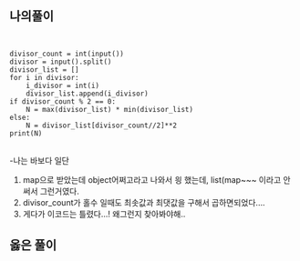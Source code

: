 ## 나의풀이
<pre>
<code>

divisor_count = int(input())
divisor = input().split()
divisor_list = []
for i in divisor:
    i_divisor = int(i)
    divisor_list.append(i_divisor)
if divisor_count % 2 == 0:
    N = max(divisor_list) * min(divisor_list)
else:
    N = divisor_list[divisor_count//2]**2
print(N)
</code>
</pre>
-나는 바보다 일단 
1. map으로 받았는데 object어쩌고라고 나와서 읭 했는데, list(map~~~ 이라고 안써서 그런거였다.
2. divisor_count가 홀수 일때도 최솟값과 최댓값을 구해서 곱하면되었다....
3. 게다가 이코드는 틀렸다...! 왜그런지 찾아봐야해..

## 옳은 풀이

